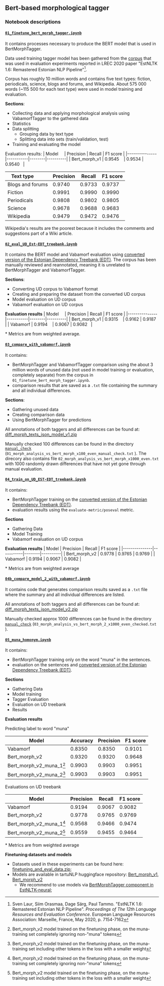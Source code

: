 ## Bert-based morphological tagger

### Notebook descriptions

#### [`01_finetune_bert_morph_tagger.ipynb`](./01_finetune_bert_morph_tagger.ipynb)
It contains processes necessary to produce the BERT model that is used in BertMorphTagger.

Data used training tagger model has been gathered from the [corpus](https://github.com/estnltk/eval_experiments_lrec_2020/blob/master/scripts_and_data/enc2017_selection_plain_texts_json.zip) that was used in evaluation experiments reported in LREC 2020 paper "EstNLTK 1.6: Remastered Estonian NLP Pipeline"[^1].

Corpus has roughly 10 million words and contains five text types: fiction, periodicals, science, blogs and forums, and Wikipedia. About 575 000 words (~115 500 for each text type) were used in model training and evaluation.

**Sections**:
* Collecting data and applying morphological analysis using VabamorfTagger to the gathered data
* Statistics
* Data splitting
  * Grouping data by text type
  * Splitting data into sets (train/validation, test)
* Training and evaluating the model

Evaluation results:
| Model         | Precision | Recall | F1 score |
|---------------|-----------|--------|----------|
| Bert_morph_v1 | 0.9545    | 0.9534 | 0.9540   |

| Text type        | Precision | Recall | F1 score |
|------------------|-----------|--------|----------|
| Blogs and forums | 0.9740    | 0.9733 | 0.9737   |
| Fiction          | 0.9991    | 0.9990 | 0.9990   |
| Periodicals      | 0.9808    | 0.9802 | 0.9805   |
| Science          | 0.9678    | 0.9688 | 0.9683   |
| Wikipedia        | 0.9479    | 0.9472 | 0.9476   |

Wikipedia's results are the poorest because it includes the comments and suggestions part of a Wiki article.

#### [`02_eval_UD_Est-EDT_treebank.ipynb`](./02_eval_UD_Est-EDT_treebank.ipynb)
It contains the BERT model and Vabamorf evaluation using [converted version of the Estonian Dependency Treebank (EDT)](https://github.com/UniversalDependencies/UD_Estonian-EDT). The corpus has been manually reviewed and reannotated, meaning it is unrelated to BertMorphTagger and VabamorfTagger.

**Sections**:
* Converting UD corpus to Vabamorf format
* Creating and preparing the dataset from the converted UD corpus
* Model evaluation on UD corpus
* Vabamorf evaluation on UD corpus

**Evaluation results**
| Model         | Precision | Recall | F1 score |
|---------------|-----------|--------|----------|
| Bert_morph_v1 | 0.9315    | 0.9162 | 0.9187   |
| Vabamorf      | 0.9194    | 0.9067 | 0.9082   |

\* Metrics are from weighted average.

#### [`03_compare_with_vabamorf.ipynb`](./03_compare_with_vabamorf.ipynb)
It contains:
* BertMorphTagger and VabamorfTagger comparison using the about 3 million words of unused data (not used in model training or evaluation, completely separate) from the corpus in `01_finetune_bert_morph_tagger.ipynb`. 
* comparison results that are saved as a `.txt` file containing the summary and all individual differences.

**Sections**:
* Gathering unused data
* Creating comparison data
* Using BertMorphTagger for predictions

All annotations of both taggers and all differences can be found at: [diff_morph_texts_json_model_v1.zip](https://s3.hpc.ut.ee/estnltk/auxiliary-data/bert_morph_training/diff_morph_texts_json_model_v1.zip)

Manually checked 100 differences can be found in the directory [`manual_check`](./manual_check/)  (`01_morph_analysis_vs_bert_morph_x100_even_manual_check.txt` ). 
The direcory also contains file `02_morph_analysis_vs_bert_morph_x1000_even.txt` with 1000 randomly drawn differences that have not yet gone through manual evaluation. 

#### [`04_train_on_UD_EST-EDT_treebank.ipynb`](./04_train_on_UD_EST-EDT_treebank.ipynb)
It contains:
* BertMorphTagger training on the [converted version of the Estonian Dependency Treebank (EDT)](https://github.com/UniversalDependencies/UD_Estonian-EDT).
* evaluation results using the `evaluate-metric/poseval` metric.

**Sections**
* Gathering Data
* Model Training
* Vabamorf evaluation on UD corpus

**Evaluation results**
| Model         | Precision | Recall | F1 score |
|---------------|-----------|--------|----------|
| Bert_morph_v2 | 0.9778    | 0.9765 | 0.9769   |
| Vabamorf      | 0.9194    | 0.9067 | 0.9082   |

\* Metrics are from weighted average

#### [`04b_compare_model_2_with_vabamorf.ipynb`](./04b_compare_model_2_with_vabamorf.ipynb)
It contains code that generates comparison results saved as a `.txt` file where the summary and all individual differences are listed.

All annotations of both taggers and all differences can be found at: [diff_morph_texts_json_model_v2.zip](https://s3.hpc.ut.ee/estnltk/auxiliary-data/bert_morph_training/diff_morph_texts_json_model_v2.zip)

Manually checked approx 1000 differences can be found in the directory [`manual_check`](./manual_check/)  (`03_morph_analysis_vs_bert_morph_2_x1000_even_checked.txt` ).

#### [`05_muna_homonym.ipynb`](./05_muna_homonym.ipynb)
It contains:
* BertMorphTagger training only on the word "muna" in the sentences.
* evaluation on the sentences and [converted version of the Estonian Dependency Treebank (EDT)](https://github.com/UniversalDependencies/UD_Estonian-EDT).

**Sections**
* Gathering Data
* Model training
* Tagger Evaluation
* Evaluation on UD treebank
* Results

**Evaluation results**

Predicting label to word "muna"

| Model                    | Accuracy  | Precision | F1 score |
|--------------------------|-----------|-----------|----------|
| Vabamorf                 | 0.8350    | 0.8350    | 0.9101   |
| Bert_morph_v2            | 0.9320    | 0.9320    | 0.9648   |
| Bert_morph_v2_muna_1[^2] | 0.9903    | 0.9903    | 0.9951   |
| Bert_morph_v2_muna_2[^3] | 0.9903    | 0.9903    | 0.9951   |

Evaluations on UD treebank

| Model                    | Precision | Recall | F1 score |
|--------------------------|-----------|--------|----------|
| Vabamorf                 | 0.9194    | 0.9067 | 0.9082   |
| Bert_morph_v2            | 0.9778    | 0.9765 | 0.9769   |
| Bert_morph_v2_muna_1[^2] | 0.9568    | 0.9466 | 0.9474   |
| Bert_morph_v2_muna_2[^3] | 0.9559    | 0.9455 | 0.9464   |

\* Metrics are from weighted average

**Finetuning datasets and models**

* Datasets used in these experiments can be found here: [finetuning_and_eval_data.zip](https://s3.hpc.ut.ee/estnltk/auxiliary-data/bert_morph_training/finetuning_and_eval_data.zip);
* Models are available in tartuNLP huggingface repository: [Bert_morph_v1](https://huggingface.co/tartuNLP/est-roberta-vm-morph-tagging/tree/b36e4e9ea1d1d0d3f2b4ec5e9f85b450ac53b1a2), [Bert_morph_v2](https://huggingface.co/tartuNLP/est-roberta-vm-morph-tagging/tree/a5c17c0f6f7eb88178d928bb8d2cfa35c6cdadf4)
    * We recommend to use models via [BertMorphTagger component in EstNLTK-neural](https://github.com/estnltk/estnltk/blob/f88269f2e1999d483a78a5c9a12226b3d6501f96/tutorials/nlp_pipeline/B_morphology/08_bert_based_morph_tagger.ipynb);



[^1]: Sven Laur, Siim Orasmaa, Dage Särg, Paul Tammo. "EstNLTK 1.6: Remastered Estonian NLP Pipeline". *Proceedings of The 12th Language Resources and Evaluation Conference*. European Language Resources Association: Marseille, France, May 2020, p. 7154-7162
[^2]: Bert_morph_v2 model trained on the finetuning phase, on the muna-training set completely ignoring non-"muna" tokens
[^3]: Bert_morph_v2 model trained on the finetuning phase, on the muna-training set including other tokens in the loss with a smaller weight
